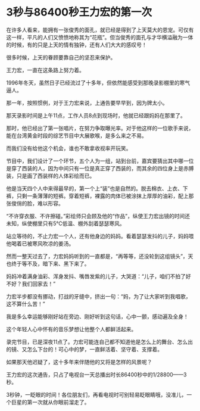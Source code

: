 # 3秒与86400秒王力宏的第一次

在许多人看来，能拥有一张俊秀的面孔，就已经是得到了上天莫大的恩宠。可仅有这一样，平凡的人们又愤愤地称其为“花瓶”。但当俊秀的面孔与才华横溢融为一体的时候，有的只是上天的情有独钟，还有人们大大的感叹号！

很多时候，上天的眷顾要靠自己的坚忍来保护。

王力宏，一直在这条路上努力着。

1996年冬天，虽然日子已经流过了十多年，但依然能感受到那晚录影棚里的寒气逼人。

那一年，按照惯例，对于王力宏来说，上通告要早早到，因为牌太小。

那天录影时间是上午11点，工作人员8点到现场时，他就已经跟妈妈在那里了。

那时，他已经出了第一张唱片，在努力争取曝光率。对于他这样的一位歌手来说，能在台湾黄金时段的综艺节目中大展歌喉，是多么来之不易。

而我们没有给他这个机会，谁也不敢拿收视率开玩笑。

节目中，我们设计了一个环节，五个人为一组，站到台前，嘉宾要猜出其中哪一位是穿了西装的人，因为中间只有一位是真正穿了西装的，而其余的四位身上是赤膊装，只是画了西装样的人体彩绘而已。

他是当天四个人中来得最早的，第一个上“装”也是自然的。脱去棉衣、上衣、下裤，只剩一条薄薄的短裤。穿着短裤，裸露的肉体已被涂抹上厚厚的油彩，配上那张俊俏的脸，难以形容。

“不许穿衣服、不许擦碰。”彩绘师只会顾及他的“作品”，纵使王力宏出镜的时间还未知，纵使棚里只有5℃低温、棚外刮着瑟瑟寒风。

站立等待的，不止力宏一个人，还有他身边的妈妈。看着瑟瑟发抖的儿子，妈妈喂他喝着已被寒风吹凉的姜汤。

然而一整天过去了，力宏妈妈听到的一直都是，“再等等，还没轮到这组镜头”，天也终于等不及，暗下来、黑下来了。

妈妈冲着满身油彩、浑身发抖、嘴唇发紫的儿子，大哭道：“儿子，咱们不拍了好不好？我们回家去！”

力宏半步都没有挪动，打战的牙缝中，挤出一句：“妈，为了让大家听到我唱歌，这不算什么苦！”

我是多么幸运能够刚好站在旁边、刚好听到这句话，心中一颤，感动遍及全身！

这个年轻人心中怀有的音乐梦想让他整个人都鲜活起来。

录完节目，已是深夜11点了。力宏可能连自己都不知道他是怎么上的舞台、怎么出的镜、又怎么下台的！可心中的梦，一直鲜活着、坚守着、支撑着。

如果那天他迟疑了，这十多年来伴随他的又将是怎样的风景呢？

王力宏的这次通告，只占了电视台一天总播出时长86400秒中的1/28800——3秒。

3秒钟，一眨眼的时间！各位朋友们，再看电视时可别轻易眨眼睛哦，没准儿，一个巨星的第一次就从你眼前溜走了。
